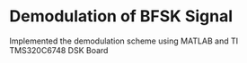 # Demodulation of BFSK Signal
 Implemented the demodulation scheme using MATLAB and TI TMS320C6748 DSK Board 
